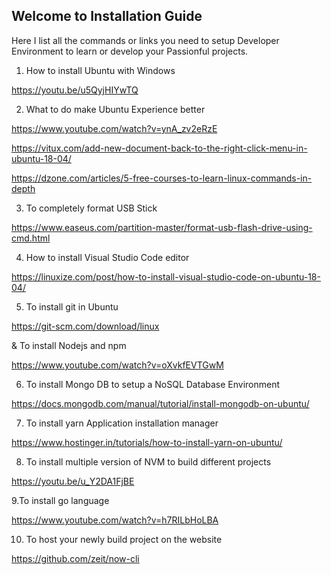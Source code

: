 ## Welcome to Installation Guide

Here I list all the commands or links you need to setup Developer Environment to learn or develop your Passionful projects.

1. How to install Ubuntu with Windows


https://youtu.be/u5QyjHIYwTQ

2. What to do make Ubuntu Experience better

https://www.youtube.com/watch?v=ynA_zv2eRzE

https://vitux.com/add-new-document-back-to-the-right-click-menu-in-ubuntu-18-04/

https://dzone.com/articles/5-free-courses-to-learn-linux-commands-in-depth

3. To completely format USB Stick

https://www.easeus.com/partition-master/format-usb-flash-drive-using-cmd.html

4. How to install Visual Studio Code editor 

https://linuxize.com/post/how-to-install-visual-studio-code-on-ubuntu-18-04/

5. To install git in Ubuntu

https://git-scm.com/download/linux

  & To install Nodejs and npm

https://www.youtube.com/watch?v=oXvkfEVTGwM


6. To install Mongo DB to setup a NoSQL Database Environment

https://docs.mongodb.com/manual/tutorial/install-mongodb-on-ubuntu/

7. To install yarn Application installation manager

https://www.hostinger.in/tutorials/how-to-install-yarn-on-ubuntu/

8. To install multiple version of NVM to build different projects

https://youtu.be/u_Y2DA1FjBE

9.To install go language

https://www.youtube.com/watch?v=h7RILbHoLBA

10. To host your newly build project on the website

https://github.com/zeit/now-cli



